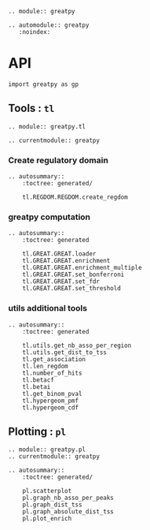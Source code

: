 ```{eval-rst}
.. module:: greatpy
```

```{eval-rst}
.. automodule:: greatpy
   :noindex:
```

# API

```
import greatpy as gp
```

## Tools : `tl`

```{eval-rst}
.. module:: greatpy.tl
```

```{eval-rst}
.. currentmodule:: greatpy
```

### Create regulatory domain

```{eval-rst}
.. autosummary::
    :toctree: generated/

    tl.REGDOM.REGDOM.create_regdom
```

### greatpy computation

```{eval-rst}
.. autosummary::
    :toctree: generated

    tl.GREAT.GREAT.loader
    tl.GREAT.GREAT.enrichment
    tl.GREAT.GREAT.enrichment_multiple
    tl.GREAT.GREAT.set_bonferroni
    tl.GREAT.GREAT.set_fdr
    tl.GREAT.GREAT.set_threshold
```

### utils additional tools

```{eval-rst}
.. autosummary::
    :toctree: generated

    tl.utils.get_nb_asso_per_region
    tl.utils.get_dist_to_tss
    tl.get_association
    tl.len_regdom
    tl.number_of_hits
    tl.betacf
    tl.betai
    tl.get_binom_pval
    tl.hypergeom_pmf
    tl.hypergeom_cdf
```

## Plotting : `pl`

```{eval-rst}
.. module:: greatpy.pl
.. currentmodule:: greatpy

.. autosummary::
    :toctree: generated/

    pl.scatterplot
    pl.graph_nb_asso_per_peaks
    pl.graph_dist_tss
    pl.graph_absolute_dist_tss
    pl.plot_enrich
```
